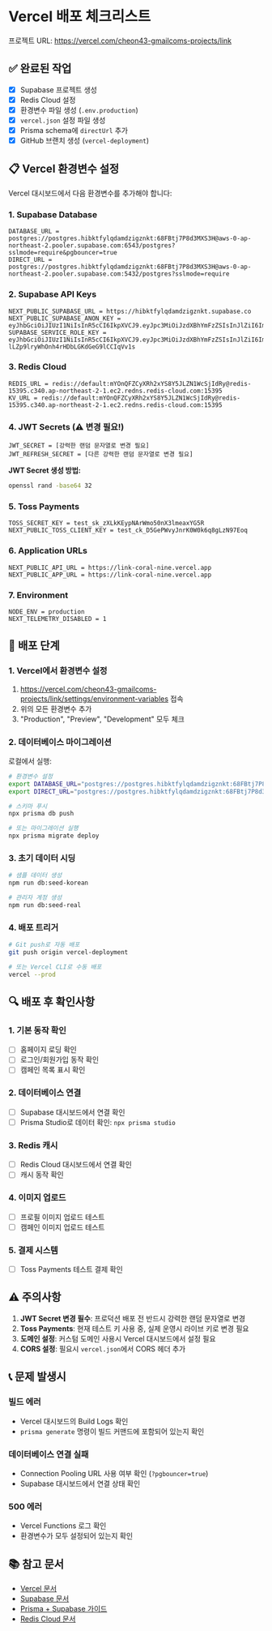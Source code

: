# Vercel 배포 체크리스트

프로젝트 URL: https://vercel.com/cheon43-gmailcoms-projects/link

## ✅ 완료된 작업

- [x] Supabase 프로젝트 생성
- [x] Redis Cloud 설정
- [x] 환경변수 파일 생성 (`.env.production`)
- [x] `vercel.json` 설정 파일 생성
- [x] Prisma schema에 `directUrl` 추가
- [x] GitHub 브랜치 생성 (`vercel-deployment`)

## 📋 Vercel 환경변수 설정

Vercel 대시보드에서 다음 환경변수를 추가해야 합니다:

### 1. Supabase Database
```
DATABASE_URL = postgres://postgres.hibktfylqdamdzigznkt:68FBtj7P8d3MXS3H@aws-0-ap-northeast-2.pooler.supabase.com:6543/postgres?sslmode=require&pgbouncer=true
DIRECT_URL = postgres://postgres.hibktfylqdamdzigznkt:68FBtj7P8d3MXS3H@aws-0-ap-northeast-2.pooler.supabase.com:5432/postgres?sslmode=require
```

### 2. Supabase API Keys
```
NEXT_PUBLIC_SUPABASE_URL = https://hibktfylqdamdzigznkt.supabase.co
NEXT_PUBLIC_SUPABASE_ANON_KEY = eyJhbGciOiJIUzI1NiIsInR5cCI6IkpXVCJ9.eyJpc3MiOiJzdXBhYmFzZSIsInJlZiI6ImhpYmt0ZnlscWRhbWR6aWd6bmt0Iiwicm9sZSI6ImFub24iLCJpYXQiOjE3NTI2NjIzODQsImV4cCI6MjA2ODIzODM4NH0.FzlCpOSA2qV_gjAbUOEnSQ62O8F73InDAJj_oTyJ2VE
SUPABASE_SERVICE_ROLE_KEY = eyJhbGciOiJIUzI1NiIsInR5cCI6IkpXVCJ9.eyJpc3MiOiJzdXBhYmFzZSIsInJlZiI6ImhpYmt0ZnlscWRhbWR6aWd6bmt0Iiwicm9sZSI6InNlcnZpY2Vfcm9sZSIsImlhdDE7NTI2NjIzODQsImV4cCI6MjA2ODIzODM4NH0.LLIFiN0-lLZp9lryWhOnh4rHDbLGKdGeG9lCCIqVv1s
```

### 3. Redis Cloud
```
REDIS_URL = redis://default:mYOnQFZCyXRh2xYS8Y5JLZN1WcSjIdRy@redis-15395.c340.ap-northeast-2-1.ec2.redns.redis-cloud.com:15395
KV_URL = redis://default:mYOnQFZCyXRh2xYS8Y5JLZN1WcSjIdRy@redis-15395.c340.ap-northeast-2-1.ec2.redns.redis-cloud.com:15395
```

### 4. JWT Secrets (⚠️ 변경 필요!)
```
JWT_SECRET = [강력한 랜덤 문자열로 변경 필요]
JWT_REFRESH_SECRET = [다른 강력한 랜덤 문자열로 변경 필요]
```

**JWT Secret 생성 방법:**
```bash
openssl rand -base64 32
```

### 5. Toss Payments
```
TOSS_SECRET_KEY = test_sk_zXLkKEypNArWmo50nX3lmeaxYG5R
NEXT_PUBLIC_TOSS_CLIENT_KEY = test_ck_D5GePWvyJnrK0W0k6q8gLzN97Eoq
```

### 6. Application URLs
```
NEXT_PUBLIC_API_URL = https://link-coral-nine.vercel.app
NEXT_PUBLIC_APP_URL = https://link-coral-nine.vercel.app
```

### 7. Environment
```
NODE_ENV = production
NEXT_TELEMETRY_DISABLED = 1
```

## 🚀 배포 단계

### 1. Vercel에서 환경변수 설정
1. https://vercel.com/cheon43-gmailcoms-projects/link/settings/environment-variables 접속
2. 위의 모든 환경변수 추가
3. "Production", "Preview", "Development" 모두 체크

### 2. 데이터베이스 마이그레이션
로컬에서 실행:
```bash
# 환경변수 설정
export DATABASE_URL="postgres://postgres.hibktfylqdamdzigznkt:68FBtj7P8d3MXS3H@aws-0-ap-northeast-2.pooler.supabase.com:6543/postgres?sslmode=require&pgbouncer=true"
export DIRECT_URL="postgres://postgres.hibktfylqdamdzigznkt:68FBtj7P8d3MXS3H@aws-0-ap-northeast-2.pooler.supabase.com:5432/postgres?sslmode=require"

# 스키마 푸시
npx prisma db push

# 또는 마이그레이션 실행
npx prisma migrate deploy
```

### 3. 초기 데이터 시딩
```bash
# 샘플 데이터 생성
npm run db:seed-korean

# 관리자 계정 생성
npm run db:seed-real
```

### 4. 배포 트리거
```bash
# Git push로 자동 배포
git push origin vercel-deployment

# 또는 Vercel CLI로 수동 배포
vercel --prod
```

## 🔍 배포 후 확인사항

### 1. 기본 동작 확인
- [ ] 홈페이지 로딩 확인
- [ ] 로그인/회원가입 동작 확인
- [ ] 캠페인 목록 표시 확인

### 2. 데이터베이스 연결
- [ ] Supabase 대시보드에서 연결 확인
- [ ] Prisma Studio로 데이터 확인: `npx prisma studio`

### 3. Redis 캐시
- [ ] Redis Cloud 대시보드에서 연결 확인
- [ ] 캐시 동작 확인

### 4. 이미지 업로드
- [ ] 프로필 이미지 업로드 테스트
- [ ] 캠페인 이미지 업로드 테스트

### 5. 결제 시스템
- [ ] Toss Payments 테스트 결제 확인

## ⚠️ 주의사항

1. **JWT Secret 변경 필수**: 프로덕션 배포 전 반드시 강력한 랜덤 문자열로 변경
2. **Toss Payments**: 현재 테스트 키 사용 중, 실제 운영시 라이브 키로 변경 필요
3. **도메인 설정**: 커스텀 도메인 사용시 Vercel 대시보드에서 설정 필요
4. **CORS 설정**: 필요시 `vercel.json`에서 CORS 헤더 추가

## 📞 문제 발생시

### 빌드 에러
- Vercel 대시보드의 Build Logs 확인
- `prisma generate` 명령이 빌드 커맨드에 포함되어 있는지 확인

### 데이터베이스 연결 실패
- Connection Pooling URL 사용 여부 확인 (`?pgbouncer=true`)
- Supabase 대시보드에서 연결 상태 확인

### 500 에러
- Vercel Functions 로그 확인
- 환경변수가 모두 설정되어 있는지 확인

## 📚 참고 문서
- [Vercel 문서](https://vercel.com/docs)
- [Supabase 문서](https://supabase.com/docs)
- [Prisma + Supabase 가이드](https://supabase.com/partners/integrations/prisma)
- [Redis Cloud 문서](https://redis.com/redis-enterprise-cloud/)